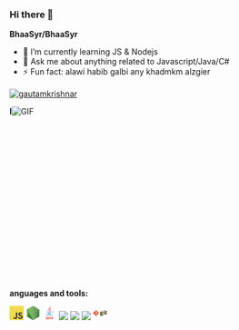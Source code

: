 ### Hi there 👋


**BhaaSyr/BhaaSyr**


- 🌱 I’m currently learning JS & Nodejs
- 💬 Ask me about anything related to Javascript/Java/C#
- ⚡ Fun fact: alawi habib galbi any khadmkm alzgier

<a href="https://linkedin.com/in/gautamkrishnar" target="blank"><img align="center" src="https://raw.githubusercontent.com/rahuldkjain/github-profile-readme-generator/master/src/images/icons/Social/linked-in-alt.svg" alt="gautamkrishnar" height="30" width="40" /></a>

 <img align="right" alt="GIF" src="https://github.com/abhisheknaiidu/abhisheknaiidu/blob/master/code.gif?raw=true" width="500" height="320" />
  

**languages and tools:**  

<code><img height="25" src="https://raw.githubusercontent.com/github/explore/80688e429a7d4ef2fca1e82350fe8e3517d3494d/topics/javascript/javascript.png"></code>
<code><img height="25" src="https://raw.githubusercontent.com/github/explore/80688e429a7d4ef2fca1e82350fe8e3517d3494d/topics/nodejs/nodejs.png"></code>
<code><img height="25" src="https://raw.githubusercontent.com/devicons/devicon/master/icons/java/java-original-wordmark.svg"></code>
<code><img height="25" src="https://api.iconify.design/vscode-icons:file-type-csharp2.svg?color=%23888888"></code>
<code><img height="25" src="https://api.iconify.design/vscode-icons:file-type-pgsql.svg?color=%23888888"></code>
<code><img height="25" src="https://api.iconify.design/vscode-icons:file-type-lua.svg?color=%23888888"></code>
<code><img height="25" src="https://raw.githubusercontent.com/github/explore/80688e429a7d4ef2fca1e82350fe8e3517d3494d/topics/git/git.png"></code>



